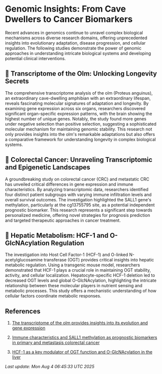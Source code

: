 # Genomic Insights: From Cave Dwellers to Cancer Biomarkers

Recent advances in genomics continue to unravel complex biological mechanisms across diverse research domains, offering unprecedented insights into evolutionary adaptation, disease progression, and cellular regulation. The following studies demonstrate the power of genomic approaches in understanding intricate biological systems and developing potential clinical interventions.

## 🧬 Transcriptome of the Olm: Unlocking Longevity Secrets

The comprehensive transcriptome analysis of the olm (Proteus anguinus), an extraordinary cave-dwelling amphibian with an extraordinary lifespan, reveals fascinating molecular signatures of adaptation and longevity. By examining gene expression across six organs, researchers discovered significant organ-specific expression patterns, with the brain showing the highest number of unique genes. Notably, the study found more genes under negative selection than positive selection, suggesting a sophisticated molecular mechanism for maintaining genomic stability. This research not only provides insights into the olm's remarkable adaptations but also offers a comparative framework for understanding longevity in complex biological systems.

## 🔬 Colorectal Cancer: Unraveling Transcriptomic and Epigenetic Landscapes

A groundbreaking study on colorectal cancer (CRC) and metastatic CRC has unveiled critical differences in gene expression and immune characteristics. By analyzing transcriptomic data, researchers identified four distinct patient subgroups with varying immune infiltration levels and overall survival outcomes. The investigation highlighted the SALL1 gene's methylation, particularly at the cg13755795 site, as a potential independent prognostic biomarker. This research represents a significant step towards personalized medicine, offering novel strategies for prognosis prediction and targeted therapeutic approaches in cancer treatment.

## 🧪 Hepatic Metabolism: HCF-1 and O-GlcNAcylation Regulation

The investigation into Host Cell Factor-1 (HCF-1) and O-linked N-acetylglucosamine transferase (OGT) provides critical insights into hepatic metabolic regulation. Using a transgenic mouse model, researchers demonstrated that HCF-1 plays a crucial role in maintaining OGT stability, activity, and cellular localization. Hepatocyte-specific HCF-1 deletion led to decreased OGT levels and global O-GlcNAcylation, highlighting the intricate relationship between these molecular players in nutrient sensing and metabolic processes. This study offers a mechanistic understanding of how cellular factors coordinate metabolic responses.

## References

1. [The transcriptome of the olm provides insights into its evolution and gene expression](https://pubmed.ncbi.nlm.nih.gov/40754627)

2. [Immune characteristics and SALL1 methylation as prognostic biomarkers in primary and metastasis colorectal cancer](https://pubmed.ncbi.nlm.nih.gov/40754617)

3. [HCF-1 as a key modulator of OGT function and O-GlcNAcylation in the liver](https://pubmed.ncbi.nlm.nih.gov/40754593)

*Last update: Mon Aug  4 06:45:33 UTC 2025*

